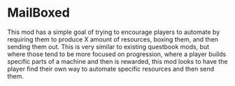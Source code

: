
MailBoxed
=======

This mod has a simple goal of trying to encourage players to automate by requiring them to produce X amount of resources,
boxing them, and then sending them out. This is very similar to existing questbook mods, but where those tend to be more focused
on progression, where a player builds specific parts of a machine and then is rewarded, this mod looks to have the player
find their own way to automate specific resources and then send them.